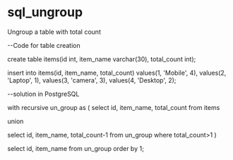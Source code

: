 # sql_ungroup
Ungroup a table with total count

--Code for table creation

create table items(id int, item_name varchar(30), total_count int);

insert into items(id, item_name, total_count) 
values(1, 'Mobile', 4),
values(2, 'Laptop', 1),
values(3, 'camera', 3),
values(4, 'Desktop', 2);

--solution in PostgreSQL

with recursive un_group as (
  select id, item_name, total_count from items
  
  union
  
  select id, item_name, total_count-1 from un_group where total_count>1
  )
 
 select id, item_name from un_group order by 1;
